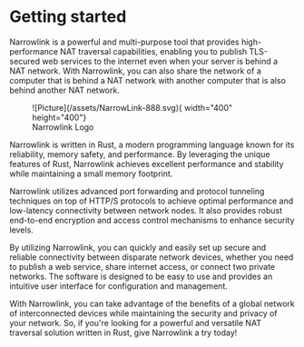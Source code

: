 # Getting started

Narrowlink is a powerful and multi-purpose tool that provides high-performance NAT traversal capabilities, enabling you to publish TLS-secured web services to the internet even when your server is behind a NAT network. With Narrowlink, you can also share the network of a computer that is behind a NAT network with another computer that is also behind another NAT network.
<figure markdown>
![Picture](/assets/NarrowLink-888.svg){ width="400" height="400"}  <figcaption>Narrowlink Logo</figcaption>
</figure>
Narrowlink is written in Rust, a modern programming language known for its reliability, memory safety, and performance. By leveraging the unique features of Rust, Narrowlink achieves excellent performance and stability while maintaining a small memory footprint.

Narrowlink utilizes advanced port forwarding and protocol tunneling techniques on top of HTTP/S protocols to achieve optimal performance and low-latency connectivity between network nodes. It also provides robust end-to-end encryption and access control mechanisms to enhance security levels.

By utilizing Narrowlink, you can quickly and easily set up secure and reliable connectivity between disparate network devices, whether you need to publish a web service, share internet access, or connect two private networks. The software is designed to be easy to use and provides an intuitive user interface for configuration and management.

With Narrowlink, you can take advantage of the benefits of a global network of interconnected devices while maintaining the security and privacy of your network. So, if you're looking for a powerful and versatile NAT traversal solution written in Rust, give Narrowlink a try today!